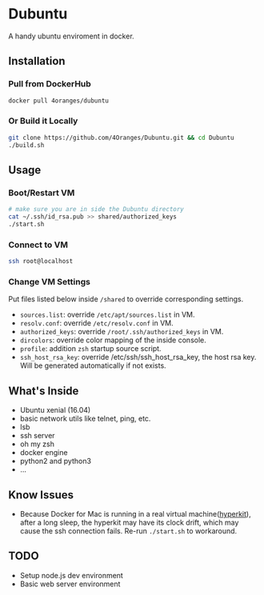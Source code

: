 # Dubuntu

A handy ubuntu enviroment in docker.

## Installation
### Pull from DockerHub
```bash
docker pull 4oranges/dubuntu
```

### Or Build it Locally
```bash
git clone https://github.com/4Oranges/Dubuntu.git && cd Dubuntu
./build.sh
```

## Usage
### Boot/Restart VM
```bash
# make sure you are in side the Dubuntu directory
cat ~/.ssh/id_rsa.pub >> shared/authorized_keys
./start.sh
```

### Connect to VM
```bash
ssh root@localhost
```

### Change VM Settings
Put files listed below inside `/shared` to override corresponding settings. 
- `sources.list`: override `/etc/apt/sources.list` in VM.
- `resolv.conf`: override `/etc/resolv.conf` in VM.
- `authorized_keys`: override `/root/.ssh/authorized_keys` in VM.
- `dircolors`: override color mapping of the inside console.
- `profile`: addition `zsh` startup source script.
- `ssh_host_rsa_key`: override /etc/ssh/ssh_host_rsa_key, the host rsa key. Will be generated automatically if not exists.


## What's Inside
- Ubuntu xenial (16.04)
- basic network utils like telnet, ping, etc.
- lsb
- ssh server
- oh my zsh
- docker engine
- python2 and python3
- ...

## Know Issues
- Because Docker for Mac is running in a real virtual machine([hyperkit](https://github.com/moby/hyperkit)), after a long sleep, the hyperkit may have its clock drift, which may cause the ssh connection fails. Re-run `./start.sh` to workaround.

## TODO
- Setup node.js dev environment
- Basic web server environment
